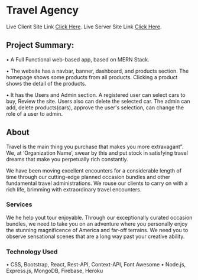 # Travel Agency

Live Client Site Link [Click Here](https://blue-travel-agency.web.app/).
Live Server Site Link [Click Here](https://aqueous-eyrie-03916.herokuapp.com).

## Project Summary:

• A Full Functional web-based app, based on MERN Stack.

• The website has a navbar, banner, dashboard, and products section. The homepage
shows some products from all products. Clicking a product shows the detail of the
products.

• It has the Users and Admin section. A registered user can select cars to buy, Review the
site. Users also can delete the selected car. The admin can add, delete products(cars),
approve the user's selection, can change the role of a user to admin.

## About

Travel is the main thing you purchase that makes you more extravagant”. We, at ‘Organization Name’, swear by this and put stock in satisfying travel dreams that make you perpetually rich constantly.

We have been moving excellent encounters for a considerable length of time through our cutting-edge planned occasion bundles and other fundamental travel administrations. We rouse our clients to carry on with a rich life, brimming with extraordinary travel encounters.

### Services

We he help yout tour enjoyable. Through our exceptionally curated occasion bundles, we need to take you on an adventure where you personally enjoy the stunning magnificence of America and far-off terrains. We need you to observe sensational scenes that are a long way past your creative ability.

### Technology Used

• CSS, Bootstrap, React, Rest-API, Context-API, Font Awesome
• Node.js, Express.js, MongoDB, Firebase, Heroku